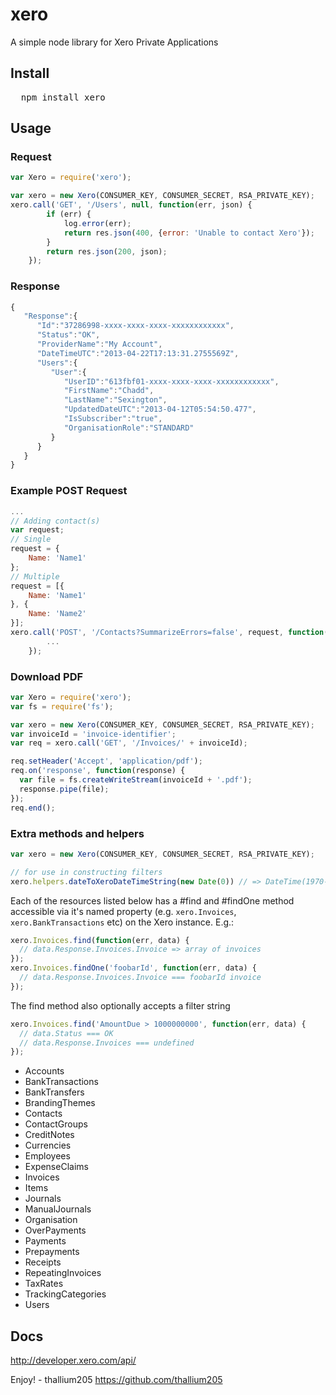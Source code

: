 # xero
 A simple node library for Xero Private Applications

## Install
<pre>
  npm install xero
</pre>
## Usage
### Request
```javascript
var Xero = require('xero');

var xero = new Xero(CONSUMER_KEY, CONSUMER_SECRET, RSA_PRIVATE_KEY);
xero.call('GET', '/Users', null, function(err, json) {
        if (err) {
            log.error(err);
            return res.json(400, {error: 'Unable to contact Xero'});
        }
        return res.json(200, json);
    });
```
### Response
```javascript
{
   "Response":{
      "Id":"37286998-xxxx-xxxx-xxxx-xxxxxxxxxxxx",
      "Status":"OK",
      "ProviderName":"My Account",
      "DateTimeUTC":"2013-04-22T17:13:31.2755569Z",
      "Users":{
         "User":{
            "UserID":"613fbf01-xxxx-xxxx-xxxx-xxxxxxxxxxxx",
            "FirstName":"Chadd",
            "LastName":"Sexington",
            "UpdatedDateUTC":"2013-04-12T05:54:50.477",
            "IsSubscriber":"true",
            "OrganisationRole":"STANDARD"
         }
      }
   }
}
```
### Example POST Request
```javascript
...
// Adding contact(s)
var request;
// Single
request = {
    Name: 'Name1'
};
// Multiple
request = [{
    Name: 'Name1'
}, {
    Name: 'Name2'
}];
xero.call('POST', '/Contacts?SummarizeErrors=false', request, function(err, json) {
        ...
    });
```

### Download PDF
```javascript
var Xero = require('xero');
var fs = require('fs');

var xero = new Xero(CONSUMER_KEY, CONSUMER_SECRET, RSA_PRIVATE_KEY);
var invoiceId = 'invoice-identifier';
var req = xero.call('GET', '/Invoices/' + invoiceId);

req.setHeader('Accept', 'application/pdf');
req.on('response', function(response) {
  var file = fs.createWriteStream(invoiceId + '.pdf');
  response.pipe(file);
});
req.end();
```

### Extra methods and helpers
```javascript
var xero = new Xero(CONSUMER_KEY, CONSUMER_SECRET, RSA_PRIVATE_KEY);

// for use in constructing filters
xero.helpers.dateToXeroDateTimeString(new Date(0)) // => DateTime(1970-1-1)
```

Each of the resources listed below has a #find and #findOne method accessible via it's named property (e.g. `xero.Invoices`, `xero.BankTransactions` etc) on the Xero instance. E.g.:
```javascript
xero.Invoices.find(function(err, data) {
  // data.Response.Invoices.Invoice => array of invoices
});
xero.Invoices.findOne('foobarId', function(err, data) {
  // data.Response.Invoices.Invoice === foobarId invoice
});
```
The find method also optionally accepts a filter string
```javascript
xero.Invoices.find('AmountDue > 1000000000', function(err, data) {
  // data.Status === OK
  // data.Response.Invoices === undefined
});
```
- Accounts
- BankTransactions
- BankTransfers
- BrandingThemes
- Contacts
- ContactGroups
- CreditNotes
- Currencies
- Employees
- ExpenseClaims
- Invoices
- Items
- Journals
- ManualJournals
- Organisation
- OverPayments
- Payments
- Prepayments
- Receipts
- RepeatingInvoices
- TaxRates
- TrackingCategories
- Users

## Docs
http://developer.xero.com/api/

Enjoy! - thallium205 <https://github.com/thallium205>
